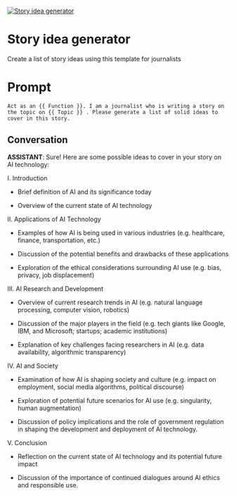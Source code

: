 
[![Story idea generator ](https://flow-prompt-covers.s3.us-west-1.amazonaws.com/icon/minimalist/mini_2.png)]()
# Story idea generator  
Create a list of story ideas using this template for journalists

# Prompt

```
Act as an {{ Function }}. I am a journalist who is writing a story on the topic on {{ Topic }} . Please generate a list of solid ideas to cover in this story.
```

## Conversation

**ASSISTANT**: Sure! Here are some possible ideas to cover in your story on AI technology:



I. Introduction

- Brief definition of AI and its significance today

- Overview of the current state of AI technology



II. Applications of AI Technology

- Examples of how AI is being used in various industries (e.g. healthcare, finance, transportation, etc.)

- Discussion of the potential benefits and drawbacks of these applications

- Exploration of the ethical considerations surrounding AI use (e.g. bias, privacy, job displacement)



III. AI Research and Development

- Overview of current research trends in AI (e.g. natural language processing, computer vision, robotics)

- Discussion of the major players in the field (e.g. tech giants like Google, IBM, and Microsoft; startups; academic institutions)

- Explanation of key challenges facing researchers in AI (e.g. data availability, algorithmic transparency)



IV. AI and Society

- Examination of how AI is shaping society and culture (e.g. impact on employment, social media algorithms, political discourse)

- Exploration of potential future scenarios for AI use (e.g. singularity, human augmentation)

- Discussion of policy implications and the role of government regulation in shaping the development and deployment of AI technology.



V. Conclusion

- Reflection on the current state of AI technology and its potential future impact

- Discussion of the importance of continued dialogues around AI ethics and responsible use.


